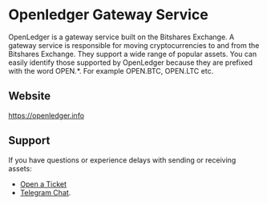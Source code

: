 # Openledger Gateway Service

OpenLedger is a gateway service built on the Bitshares Exchange. A gateway service is responsible for moving cryptocurrencies to and from the Bitshares Exchange. They support a wide range of popular assets. You can easily identify those supported by OpenLedger because they are prefixed with the word OPEN.*. For example OPEN.BTC, OPEN.LTC etc.

## Website

<https://openledger.info>

## Support

If you have questions or experience delays with sending or receiving assets:

- [Open a Ticket](https://openledger.freshdesk.com/support/home)
- [Telegram Chat](https://t.me/OpenLedgerDC).
